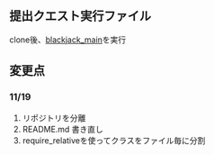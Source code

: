 ## 提出クエスト実行ファイル
clone後、[blackjack_main](blackjack_main)を実行

## 変更点
### 11/19
1. リポジトリを分離
2. README.md 書き直し
3. require_relativeを使ってクラスをファイル毎に分割